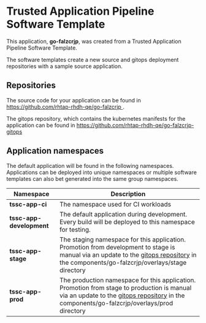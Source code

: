# Trusted Application Pipeline Software Template

This application, **go-falzcrjp**, was created from a Trusted Application Pipeline Software Template.

The software templates create a new source and gitops deployment repositories with a sample source application. 

## Repositories

The source code for your application can be found in [https://github.com/rhtap-rhdh-qe/go-falzcrjp ](https://github.com/rhtap-rhdh-qe/go-falzcrjp ).
 
The gitops repository, which contains the kubernetes manifests for the application can be found in 
[https://github.com/rhtap-rhdh-qe/go-falzcrjp-gitops ](https://github.com/rhtap-rhdh-qe/go-falzcrjp-gitops ) 

## Application namespaces 

The default application will be found in the following namespaces. Applications can be deployed into unique namespaces or multiple software templates can also bet generated into the same group namespaces.  

|  Namespace   |  Description   |  
| -------- | -------- |
| **tssc-app-ci** | The namespace used for CI workloads |
| **tssc-app-development** | The default application during development. Every build will be deployed to this namespace for testing. |
| **tssc-app-stage** | The staging namespace for this application. Promotion from development to stage is manual via an update to the [gitops repository](https://github.com/rhtap-rhdh-qe/go-falzcrjp-gitops ) in the components/go-falzcrjp/overlays/stage directory |
| **tssc-app-prod** | The production namespace for this application. Promotion from stage to production is manual via an update to the [gitops repository](https://github.com/rhtap-rhdh-qe/go-falzcrjp-gitops ) in the components/go-falzcrjp/overlays/prod directory |